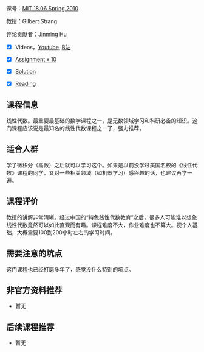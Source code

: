 课号：[MIT 18.06 Spring 2010](https://ocw.mit.edu/courses/mathematics/18-06-linear-algebra-spring-2010/)

教授：Gilbert Strang

评论贡献者：[Jinming Hu](https://conanhujinming.github.io/)

- [X] Videos，[Youtube](https://ocw.mit.edu/courses/mathematics/18-06-linear-algebra-spring-2010/video-lectures/), [B站](https://www.bilibili.com/video/BV1zx411g7gq?from=search&seid=6446129242472867041)

- [X] [Assignment x 10](https://ocw.mit.edu/courses/mathematics/18-06-linear-algebra-spring-2010/assignments/)
- [X] [Solution](https://ocw.mit.edu/courses/mathematics/18-06-linear-algebra-spring-2010/assignments/) 

- [X] [Reading](https://ocw.mit.edu/courses/mathematics/18-06-linear-algebra-spring-2010/readings/)

## 课程信息

线性代数。最重要最基础的数学课程之一，是无数领域学习和科研必备的知识。这门课程应该说是最知名的线性代数课程之一了，强力推荐。

## 适合人群

学了微积分（高数）之后就可以学习这个。如果是以前没学过美国名校的《线性代数》课程的同学，又对一些相关领域（如机器学习）感兴趣的话，也建议再学一遍。

## 课程评价

教授的讲解非常清晰。经过中国的“特色线性代数教育”之后，很多人可能难以想象线性代数竟然可以如此直观而有趣。课程难度不大，作业难度也不算大。视个人基础，大概需要100到200小时左右的学习时间。

## 需要注意的坑点

这门课程也已经打磨多年了，感觉没什么特别的坑点。

## 非官方资料推荐

- 暂无

## 后续课程推荐

- 暂无